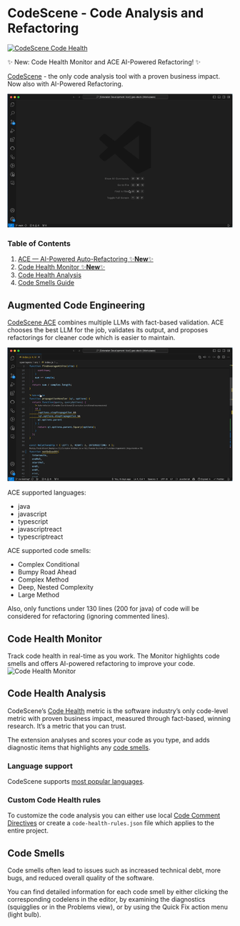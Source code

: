 # CodeScene - Code Analysis and Refactoring
[![CodeScene Code Health](https://codescene.io/projects/36131/status-badges/code-health)](https://codescene.io/projects/36131)

✨ New: Code Health Monitor and ACE AI-Powered Refactoring! ✨

[CodeScene](http://www.codescene.com) - the only code analysis tool with a proven business impact. Now also with AI-Powered Refactoring.

![screenshot3](screenshots/review-showcase.gif)


### Table of Contents
1. [ACE — AI-Powered Auto-Refactoring ✨**New**✨](#augmented-code-engineering)
2. [Code Health Monitor ✨**New**✨](#code-health-monitor)
3. [Code Health Analysis](#code-health) 
4. [Code Smells Guide](#code-smells)

## Augmented Code Engineering 
[CodeScene ACE](https://codescene.io/docs/auto-refactor/index.html) combines multiple LLMs with fact-based validation. ACE chooses the best LLM for the job, validates its output, and proposes refactorings for cleaner code which is easier to maintain.

![screenshot3](screenshots/auto-refactor-showcase.gif)

ACE supported languages:
- java
- javascript
- typescript
- javascriptreact
- typescriptreact

ACE supported code smells:
- Complex Conditional
- Bumpy Road Ahead
- Complex Method
- Deep, Nested Complexity
- Large Method

Also, only functions under 130 lines (200 for java) of code will be considered for refactoring (ignoring commented lines).

## Code Health Monitor
Track code health in real-time as you work. The Monitor highlights code smells and offers AI-powered refactoring to improve your code.
![Code Health Monitor](https://codescene.com/hubfs/Refactor%20as%20you%20go.svg)

## Code Health Analysis
CodeScene’s [Code Health](https://codescene.io/docs/guides/technical/code-health.html) metric is the software industry’s only code-level metric with proven business impact, measured through fact-based, winning research. It’s a metric that you can trust.

The extension analyses and scores your code as you type, and adds diagnostic items that highlights any [code smells](#code-smells).

### Language support
CodeScene supports [most popular languages](https://codescene.io/docs/usage/language-support.html#supported-programming-languages).


### Custom Code Health rules
To customize the code analysis you can either use local [Code Comment Directives](https://codescene.io/docs/guides/technical/code-health.html#disable-local-smells-via-code-comment-directives) or create a `code-health-rules.json` file which applies to the entire project.  


## Code Smells

Code smells often lead to issues such as increased technical debt, more bugs, and reduced overall quality of the software.

You can find detailed information for each code smell by either clicking the corresponding codelens in the editor, by examining the diagnostics (squigglies or in the Problems view), or by using the Quick Fix action menu (light bulb).



